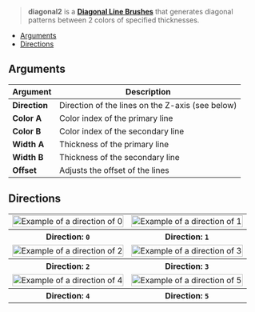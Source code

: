> **diagonal2** is a **[Diagonal Line Brushes](Diagonal-Line-Brushes)** that generates diagonal patterns between 2 colors of specified thicknesses.

<!-- TOC -->
- [Arguments](#arguments)
- [Directions](#directions)

## Arguments

Argument | Description
--------- | -----------
**Direction** | Direction of the lines on the Z-axis (see below)
**Color A** | Color index of the primary line
**Color B** | Color index of the secondary line
**Width A** | Thickness of the primary line
**Width B** | Thickness of the secondary line
**Offset** | Adjusts the offset of the lines

## Directions

<!-- SAMPLE diagonal2_directions 2 -->
<table>
	<tr>
		<td width="50%"><img width="100%" src="https://s3.amazonaws.com/misc.lachlanmcdonald.com/magicavoxel-shaders/0.10.4/diagonal2_direction0.png" alt="Example of a direction of 0"></td>
		<td width="50%"><img width="100%" src="https://s3.amazonaws.com/misc.lachlanmcdonald.com/magicavoxel-shaders/0.10.4/diagonal2_direction1.png" alt="Example of a direction of 1"></td>
	</tr>
	<tr>
		<th>Direction: <code>0</code></th>
		<th>Direction: <code>1</code></th>
	</tr>
	<tr>
		<td width="50%"><img width="100%" src="https://s3.amazonaws.com/misc.lachlanmcdonald.com/magicavoxel-shaders/0.10.4/diagonal2_direction2.png" alt="Example of a direction of 2"></td>
		<td width="50%"><img width="100%" src="https://s3.amazonaws.com/misc.lachlanmcdonald.com/magicavoxel-shaders/0.10.4/diagonal2_direction3.png" alt="Example of a direction of 3"></td>
	</tr>
	<tr>
		<th>Direction: <code>2</code></th>
		<th>Direction: <code>3</code></th>
	</tr>
	<tr>
		<td width="50%"><img width="100%" src="https://s3.amazonaws.com/misc.lachlanmcdonald.com/magicavoxel-shaders/0.10.4/diagonal2_direction4.png" alt="Example of a direction of 4"></td>
		<td width="50%"><img width="100%" src="https://s3.amazonaws.com/misc.lachlanmcdonald.com/magicavoxel-shaders/0.10.4/diagonal2_direction5.png" alt="Example of a direction of 5"></td>
	</tr>
	<tr>
		<th>Direction: <code>4</code></th>
		<th>Direction: <code>5</code></th>
	</tr>
</table>
<!-- END -->

